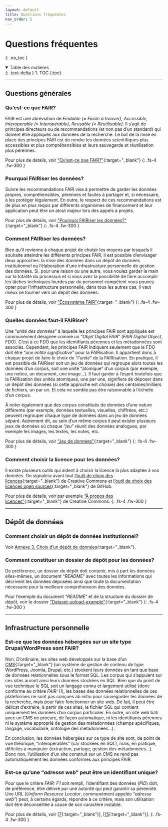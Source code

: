 ```yaml
---
layout: default
title: Questions fréquentes
nav_order: 5
---
```


# Questions fréquentes
{: .no_toc }

<details open markdown="block">
  <summary>
    Table des matières
  </summary>
  {: .text-delta }
1. TOC
{:toc}
</details>

---

## Questions générales

### Qu’est-ce que FAIR?

FAIR est une abréviation de _Findable (= Facile à trouver)_, _Accessible_, _Interoperable (= Interopérable)_, _Reusable (= Réutilisable)_. Il s’agit de principes directeurs ou de recommandations (et non pas d’un standard) qui doivent être appliqués aux données de la recherche. Le but de la mise en place des principes FAIR est de rendre les données scientifiques plus accessibles et plus compréhensibles et leurs sauvegarde et réutilisation plus pérennes.

<span class="margin-top-and-italic">Pour plus de détails, voir ["Qu’est-ce que FAIR?"](/docs/fair-guide/presentation.html#quest-ce-que-fair){:target="_blank"}</span>
{: .fs-4 .fw-300 }

### Pourquoi FAIRiser les données?

Suivre les recommandations FAIR vise à permettre de garder les données propres, compréhensibles, pérennes et faciles à partager et, si nécessaire, à les protéger légalement. En outre, le respect de ces recommandations est de plus en plus requis par différents organismes de financement et leur application peut être un atout majeur lors des appels à projets.

<span class="margin-top-and-italic">Pour plus de détails, voir ["Pourquoi FAIRiser les données?"](/docs/fair-guide/presentation.html#pourquoi-fairiser-les-données){:target="_blank"}</span>
{: .fs-4 .fw-300 }

### Comment FAIRiser les données?

Bien qu’il revienne à chaque projet de choisir les moyens par lesquels il souhaite atteindre les différents principes FAIR, il est possible d’envisager deux approches: la mise des données dans un dépôt de données institutionnel ou l’élaboration d’une infrastructure personnelle de gestion des données. Si, pour une raison ou une autre, vous voulez garder la main sur la totalité du processus et si vous avez la possibilité de faire accomplir les tâches techniques lourdes par du personnel compétent vous pouvez opter pour l’infrastructure personnelle, dans tous les autres cas, il vaut mieux se tourner vers un dépôt des données.

<span class="margin-top-and-italic">Pour plus de détails, voir ["Écosystème FAIR"](/docs/fair-guide/presentation.html#écosystème-fair){:target="_blank"}</span>
{: .fs-4 .fw-300 }

### Quelles données faut-il FAIRiser?
Une “_unité des données_” à laquelle les principes FAIR sont appliqués est communément désignée comme un “_Objet Digital FAIR_” (_FAIR Digital Object_, FDO). C’est à ce FDO que les identifiants pérennes et les métadonnées sont associés. Cependant, les principes FAIR indiquent seulement que le FDO doit être “_une entité significative_” pour la FAIRisation. Il appartient donc à chaque projet de faire le choix de “_l’unité_” de la FAIRisation. En pratique, il est possible de FAIRiser soit un jeu de données qui regroupe alors toutes les données d’un corpus, soit une unité “atomique” d’un corpus (par exemple, une notice, un document, une image…). Il faut garder à l’esprit toutefois que la FAIRisation des unités atomiques, une par une, signifiera de déposer dans un dépôt des données (si cette approche est choisie) des centaines/milliers de fichiers, un par un. Et cela ne semble pas être raisonnable à l’échelle d’un corpus.

<span class="margin-top-reduction">À noter également que des corpus constitués de données d’une nature différente (par exemple, données textuelles, visuelles, chiffrées, etc.) peuvent regrouper chaque type de données dans un jeu de données séparé. Autrement dit, au sein d’un même corpus il peut exister plusieurs jeux de données où chaque “_jeu_” réunit des données analogues, par exemple les images, les textes, les notes, etc.</span>

<span class="margin-top-and-italic">Pour plus de détails, voir ["Jeu de données"](/docs/fair-guide/presentation.html#jeu-de-données){:target="_blank"}</span>
{: .fs-4 .fw-300 }

### Comment choisir la licence pour les données?

Il existe plusieurs outils qui aident à choisir la licence la plus adaptée à vos données. On signalera avant tout [l’outil de choix des licences](https://chooser-beta.creativecommons.org){:target="_blank"} de Creative Commons et [l’outil de choix des licences open sources](https://choosealicense.com){:target="_blank"} de GitHub.

<span class="margin-top-and-italic">Pour plus de détails, voir par exemple [“À propos des licences”](https://creativecommons.org/licenses/?lang=fr){:target="_blank"} de Creative Commons.</span>
{: .fs-4 .fw-300 }

---

## Dépôt de données

### Comment choisir un dépôt de données institutionnel?

Voir [Annexe 3. Choix d’un dépôt de données](/docs/fair-guide/annexe-3){:target="_blank"}.


### Comment constituer un dossier de dépôt pour les données?

De préférence, un dossier de dépôt doit contenir, mis à part les données elles-mêmes, un document “_README_” avec toutes les informations qui décrivent les données déposées ainsi que toute la documentation nécessaire pour la meilleure compréhension des données.

<span class="margin-top-and-italic">Pour l’exemple du document “_README_” et de la structure du dossier de dépôt, voir le dossier ["Dataset-upload-example"](https://github.com/cosme-2/FAIR-examples/tree/main/dataset-upload-example){:target="_blank"}</span>
{: .fs-4 .fw-300 }

---

## Infrastructure personnelle

### Est-ce que les données hébergées sur un site type Drupal/WordPress sont FAIR?

Non. D’ordinaire, les sites web développés sur la base d’un [CMS](https://fr.wikipedia.org/wiki/Syst%C3%A8me_de_gestion_de_contenu){:target="_blank"} (un système de gestion de contenu de type WordPress, Joomla, Drupal, etc.) stockent leurs données en tant que base de données relationnelles sous le format SQL. Les corpus qui s’appuient sur ces sites auront ainsi leurs données stockées en SQL. Bien que du point de vue technique le SQL soit un langage connu et largement utilisé (donc conforme au critère _FAIR: I1_), les bases des données relationnelles de ces plateformes ne sont pas conçues ab initio pour sauvegarder les données de la recherche, mais pour faire fonctionner un site web. De fait, il peut être délicat d’extraire, à partir de ces sites, le fichier SQL qui contient uniquement les données d’un corpus particulier. En outre, un site web bâti avec un CMS ne procure, de façon automatique, ni les identifiants pérennes ni le système approprié de gestion des métadonnées (champs spécifiques, langage, vocabulaire, ontologie des métadonnées…). 

<span class="margin-top-reduction">En conclusion, les données hébergées sur ce type de site sont, de point de vue théorique, “interopérables” (car stockées en SQL), mais, en pratique, difficiles à manipuler (extraction, partage, gestion des métadonnées…). Donc non, l’utilisation d’un site construit sur un CMS ne rend pas automatiquement les données conformes aux principes FAIR.</span>

### Est-ce qu’une “_adresse web_” peut être un identifiant unique?

Pour que le critère _FAIR: F1_ soit rempli, l’identifiant des données (_PID_) doit, de préférence, être délivré par une autorité qui peut garantir sa pérennité. Une URL (_Uniform Resource Locator_, communément appelée “_adresse web_”) peut, à certains égards, répondre à ce critère, mais son utilisation doit être déconseillée à cause de son caractère instable.

<span class="margin-top-and-italic">Pour plus de détails, voir [[7](/docs/fair-guide/bibliography#7){:target="_blank"}], [[15](/docs/fair-guide/bibliography#15){:target="_blank"}].</span>
{: .fs-4 .fw-300 }


